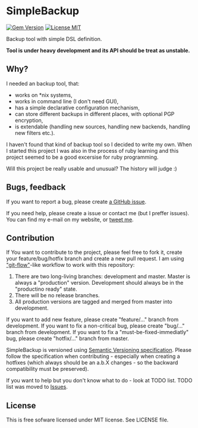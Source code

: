 # SimpleBackup

[![Gem Version](https://badge.fury.io/rb/simple_backup.svg)](http://badge.fury.io/rb/simple_backup)
[![License MIT](https://img.shields.io/badge/license-MIT-blue.svg)](https://github.com/tmaczukin/simple_backup/blob/development/LICENSE)

Backup tool with simple DSL definition.

**Tool is under heavy development and its API should be treat as unstable.**

## Why?

I needed an backup tool, that:

* works on \*nix systems,
* works in command line (I don't need GUI),
* has a simple declarative configuration mechanism,
* can store different backups in different places, with optional PGP encryption,
* is extendable (handling new sources, handling new backends, handling new filters etc.).

I haven't found that kind of backup tool so I decided to write my own. When I started this project I was also in the
process of ruby learning and this project seemed to be a good excersise for ruby programming.

Will this project be really usable and unusual? The history will judge :)

## Bugs, feedback

If you want to report a bug, please create [a GitHub issue](https://github.com/tmaczukin/simple_backup/issues/new).

If you need help, please create a issue or contact me (but I preffer issues). You can find my e-mail on my website,
or [tweet me](https://twitter.com/TomaszMaczukin).

## Contribution

If You want to contribute to the project, please feel free to fork it, create your feature/bug/hotfix branch and create
a new pull request. I am using ["git-flow"](http://nvie.com/posts/a-successful-git-branching-model/)-like workflow to work with
this repository:

1. There are two long-living branches: development and master. Master is always a "production" version. Development
   should always be in the "productino ready" state.
2. There will be no release branches.
3. All production versions are tagged and merged from master into development.

If you want to add new feature, please create "feature/..." branch from development. If you want to fix a non-critical
bug, please create "bug/..." branch from development. If you want to fix a "must-be-fixed-immediatly" bug, please
create "hotfix/..." branch from master.

SimpleBackup is versioned using [Semantic Versioning specification](http://semver.org/). Please follow the specification
when contributing - especially when creating a hotfixes (which always should be an a.b.X changes - so the backward
compatibility must be preserved).

If you want to help but you don't know what to do - look at TODO list. TODO list was moved to [Issues](https://github.com/tmaczukin/simple_backup/issues).

## License

This is free sofware licensed under MIT license. See LICENSE file.
